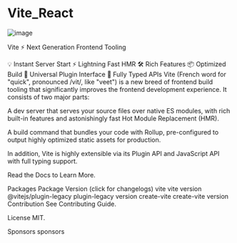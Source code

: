 # Vite_React
![image](https://github.com/s2s2hyun/Vite_React/assets/100761993/80a54a99-aa81-4177-b1ed-8c74a173b651)

Vite ⚡
Next Generation Frontend Tooling

💡 Instant Server Start
⚡️ Lightning Fast HMR
🛠️ Rich Features
📦 Optimized Build
🔩 Universal Plugin Interface
🔑 Fully Typed APIs
Vite (French word for "quick", pronounced /vit/, like "veet") is a new breed of frontend build tooling that significantly improves the frontend development experience. It consists of two major parts:

A dev server that serves your source files over native ES modules, with rich built-in features and astonishingly fast Hot Module Replacement (HMR).

A build command that bundles your code with Rollup, pre-configured to output highly optimized static assets for production.

In addition, Vite is highly extensible via its Plugin API and JavaScript API with full typing support.

Read the Docs to Learn More.

Packages
Package	Version (click for changelogs)
vite	vite version
@vitejs/plugin-legacy	plugin-legacy version
create-vite	create-vite version
Contribution
See Contributing Guide.

License
MIT.

Sponsors
sponsors
